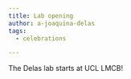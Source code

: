 ```yaml
---
title: Lab opening
author: a-joaquina-delas
tags:
  - celebrations

---
```


The Delas lab starts at UCL LMCB! 